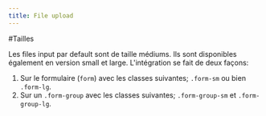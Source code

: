```yaml
---
title: File upload
---
```

#Tailles

Les files input par default sont de taille médiums. Ils sont disponibles également en version small et large. L'intégration se fait de deux façons:

1. Sur le formulaire (<code>form</code>) avec les classes suivantes; <code>.form-sm</code> ou bien <code>.form-lg</code>. 
2. Sur un <code>.form-group</code> avec les classes suivantes; <code>.form-group-sm</code> et <code>.form-group-lg</code>. 